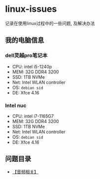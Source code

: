 # linux-issues
记录在使用linux过程中的一些问题, 及解决办法


## 我的电脑信息

###  dell灵越pro笔记本
  - CPU: intel i5-1240p
  - MEM: 32G DDR4 3200
  - SSD: 1TB NVMe
  - Net: Intel WLAN controller
  - OS:  `debian sid`
  - DE: Xfce 4.16
  
  
###  Intel nuc
  - CPU: intel i7-1165G7
  - MEM: 32G DDR4 3200
  - SSD: 1TB NVMe
  - Net: Intel WLAN controller
  - OS:  `debian sid`
  - DE: Xfce 4.16
  
  
 ## 问题目录
 
 - [【音频相关】](./audio.md)
